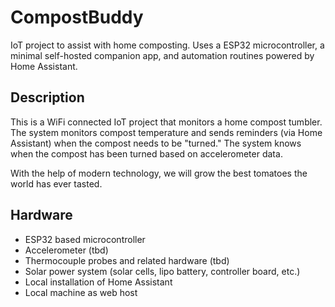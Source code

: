# CompostBuddy

IoT project to assist with home composting. Uses a ESP32 microcontroller, a minimal self-hosted companion app, and automation routines powered by Home Assistant.

## Description

This is a WiFi connected IoT project that monitors a home compost tumbler. The system monitors compost temperature and sends reminders (via Home Assistant) when the compost needs to be "turned." The system knows when the compost has been turned based on accelerometer data.

With the help of modern technology, we will grow the best tomatoes the world has ever tasted.

## Hardware
- ESP32 based microcontroller
- Accelerometer (tbd)
- Thermocouple probes and related hardware (tbd)
- Solar power system (solar cells, lipo battery, controller board, etc.)
- Local installation of Home Assistant 
- Local machine as web host
